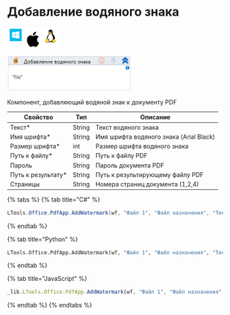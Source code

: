 # Добавление водяного знака

![](<../../../.gitbook/assets/image (100) (1) (1) (1) (1) (2) (242).png>)

![](<../../../.gitbook/assets/image (331).png>)

Компонент, добавляющий водяной знак к документу PDF

| Свойство            | Тип    | Описание                                |
| ------------------- | ------ | --------------------------------------- |
| Текст\*             | String | Текст водяного знака                    |
| Имя шрифта\*        | String | Имя шрифта водяного знака (Arial Black) |
| Размер шрифта\*     | int    | Размер шрифта водяного знака            |
| Путь к файлу\*      | String | Путь к файлу PDF                        |
| Пароль              | String | Пароль документа PDF                    |
| Путь к результату\* | String | Путь к результирующему файлу PDF        |
| Страницы            | String | Номера страниц документа (1,2,4)        |

{% tabs %}
{% tab title="C#" %}
```csharp
LTools.Office.PdfApp.AddWatermark(wf, "Файл 1", "Файл назначения", "Текст знака", "пароль", "1,2", "Arial Black", 10);
```
{% endtab %}

{% tab title="Python" %}
```python
LTools.Office.PdfApp.AddWatermark(wf, "Файл 1", "Файл назначения", "Текст знака", "пароль", "1,2", "Arial Black", 10)
```
{% endtab %}

{% tab title="JavaScript" %}
```javascript
_lib.LTools.Office.PdfApp.AddWatermark(wf, "Файл 1", "Файл назначения", "Текст знака", "пароль", "1,2", "Arial Black", 10);
```
{% endtab %}
{% endtabs %}
